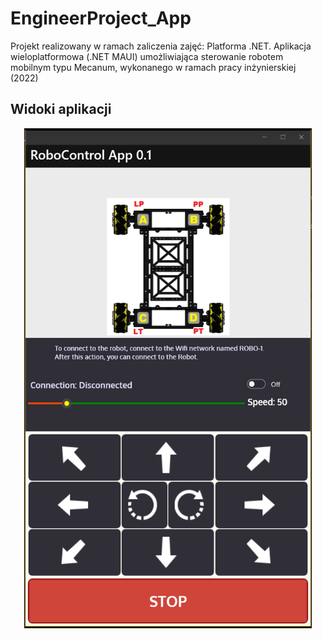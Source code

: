 # EngineerProject_App
Projekt realizowany w ramach zaliczenia zajęć: Platforma .NET. Aplikacja wieloplatformowa (.NET MAUI) umożliwiająca sterowanie robotem mobilnym typu Mecanum, wykonanego w ramach pracy inżynierskiej (2022)
## Widoki aplikacji
<p align="center">
<img width="460" height="800" src="https://github.com/kakubus/EngineerProject_App/blob/main/Robot1/Resources/Images/disconnected_app.png?raw=true">

</p>
